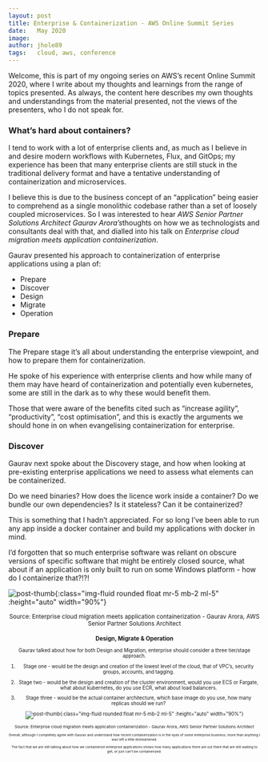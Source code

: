 ```yaml
---
layout: post
title: Enterprise & Containerization - AWS Online Summit Series
date:   May 2020
image:  
author: jhole89
tags:   cloud, aws, conference
---
```


Welcome, this is part of my ongoing series on AWS’s recent Online Summit 2020, 
where I write about my thoughts and learnings from the range of topics presented. 
As always, the content here describes my own thoughts and understandings from the material presented, 
not the views of the presenters, who I do not speak for.

### What’s hard about containers?

I tend to work with a lot of enterprise clients and, as much as I believe in and desire modern workflows with Kubernetes, Flux, and GitOps; my experience has been that many enterprise clients are still stuck in the traditional delivery format and have a tentative understanding of containerization and microservices.

I believe this is due to the business concept of an “application” being easier to comprehend as a single monolithic codebase rather than a set of loosely coupled microservices. So I was interested to hear *AWS Senior Partner Solutions Architect Gaurav Arora’s*thoughts on how we as technologists and consultants deal with that, and dialled into his talk on *Enterprise cloud migration meets application containerization*.

Gaurav presented his approach to containerization of enterprise applications using a plan of:

- Prepare
- Discover
- Design
- Migrate
- Operation

### Prepare

The Prepare stage it’s all about understanding the enterprise viewpoint, and how to prepare them for containerization.

He spoke of his experience with enterprise clients and how while many of them may have heard of containerization and potentially even kubernetes, some are still in the dark as to why these would benefit them.

Those that were aware of the benefits cited such as “increase agility”, “productivity”, “cost optimisation”, and this is exactly the arguments we should hone in on when evangelising containerization for enterprise.

### Discover

Gaurav next spoke about the Discovery stage, and how when looking at pre-existing enterprise applications we need to assess what elements can be containerized.

Do we need binaries? How does the licence work inside a container? Do we bundle our own dependencies? Is it stateless? Can it be containerized?

This is something that I hadn’t appreciated. For so long I’ve been able to run any app inside a docker container and build my applications with docker in mind.

I’d forgotten that so much enterprise software was reliant on obscure versions of specific software that might be entirely closed source, what about if an application is only built to run on some Windows platform - how do I containerize that?!?!

![post-thumb]({{site.baseurl}}/assets/images/blog/Docker.png){:class="img-fluid rounded float mr-5 mb-2 ml-5" :height="auto" width="90%"}
<center><sup>Source: Enterprise cloud migration meets application containerization - Gaurav Arora, AWS Senior Partner Solutions Architect<center><sup>


### Design, Migrate & Operation

Gaurav talked about how for both Design and Migration, enterprise should consider a three tier/stage approach.

1. Stage one - would be the design and creation of the lowest level of the cloud, that of VPC’s, security groups, accounts, and tagging.

2. Stage two - would be the design and creation of the cluster environment, would you use ECS or Fargate, what about kubernetes, do you use ECR, what about load balancers. 

3. Stage three - would be the actual container architecture, which base image do you use, how many replicas should we run?

![post-thumb]({{site.baseurl}}/assets/images/blog/Containers.png){:class="img-fluid rounded float mr-5 mb-2 ml-5" :height="auto" width="90%"}
<center><sup>Source: Enterprise cloud migration meets application containerization - Gaurav Arora, AWS Senior Partner Solutions Architect<center><sup>

Overall, although I completely agree with Gaurav and understand how recent containerization is in the eyes of some enterprise business, more than anything I was left a little disheartened.

The fact that we are still talking about how we containerize enterprise applications shows how many applications there are out there that are still waiting to get, or just can’t be containerized.
